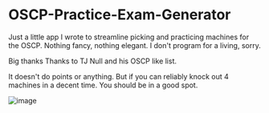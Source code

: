 # OSCP-Practice-Exam-Generator

Just a little app I wrote to streamline picking and practicing machines for the OSCP. Nothing fancy, nothing elegant. I don't program for a living, sorry.

Big thanks Thanks to TJ Null and his OSCP like list.

It doesn't do points or anything. But if you can reliably knock out 4 machines in a decent time. You should be in a good spot.

![image](https://user-images.githubusercontent.com/84249155/142357791-a08e9bc3-5a17-4a7f-a3be-86e991041950.png)
